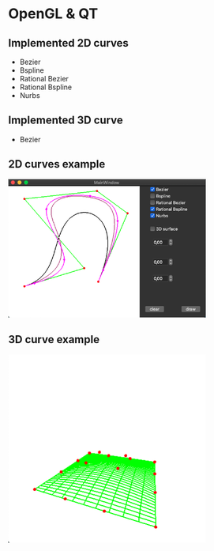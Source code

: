 # OpenGL & QT

Implemented 2D  curves
----
* Bezier 
* Bspline
* Rational Bezier
* Rational Bspline
* Nurbs

Implemented 3D curve
-----
* Bezier

2D curves example
-----
<img width=400px src="https://raw.githubusercontent.com/gignx/grafika/master/example1.png"/>


3D curve example
-----
<img width=400px src="https://raw.githubusercontent.com/gignx/grafika/master/example2.png"/>

